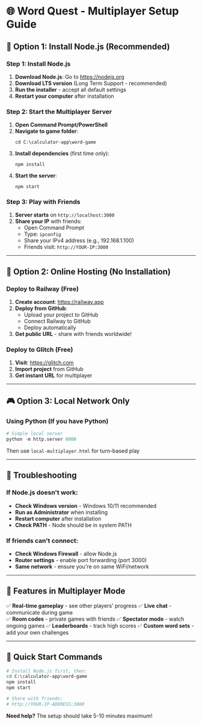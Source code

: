 # 🌐 Word Quest - Multiplayer Setup Guide

## 🎯 Option 1: Install Node.js (Recommended)

### Step 1: Install Node.js
1. **Download Node.js**: Go to https://nodejs.org
2. **Download LTS version** (Long Term Support - recommended)
3. **Run the installer** - accept all default settings
4. **Restart your computer** after installation

### Step 2: Start the Multiplayer Server
1. **Open Command Prompt/PowerShell** 
2. **Navigate to game folder**:
   ```
   cd C:\calculator-app\word-game
   ```
3. **Install dependencies** (first time only):
   ```
   npm install
   ```
4. **Start the server**:
   ```
   npm start
   ```
   
### Step 3: Play with Friends
1. **Server starts** on `http://localhost:3000`
2. **Share your IP** with friends:
   - Open Command Prompt
   - Type: `ipconfig`
   - Share your IPv4 address (e.g., 192.168.1.100)
   - Friends visit: `http://YOUR-IP:3000`

---

## 🚀 Option 2: Online Hosting (No Installation)

### Deploy to Railway (Free)
1. **Create account**: https://railway.app
2. **Deploy from GitHub**:
   - Upload your project to GitHub
   - Connect Railway to GitHub
   - Deploy automatically
3. **Get public URL** - share with friends worldwide!

### Deploy to Glitch (Free)
1. **Visit**: https://glitch.com
2. **Import project** from GitHub
3. **Get instant URL** for multiplayer

---

## 🎮 Option 3: Local Network Only

### Using Python (If you have Python)
```python
# Simple local server
python -m http.server 8000
```
Then use `local-multiplayer.html` for turn-based play

---

## 🔧 Troubleshooting

### If Node.js doesn't work:
- **Check Windows version** - Windows 10/11 recommended
- **Run as Administrator** when installing
- **Restart computer** after installation
- **Check PATH** - Node should be in system PATH

### If friends can't connect:
- **Check Windows Firewall** - allow Node.js
- **Router settings** - enable port forwarding (port 3000)
- **Same network** - ensure you're on same WiFi/network

---

## 🌟 Features in Multiplayer Mode

✅ **Real-time gameplay** - see other players' progress
✅ **Live chat** - communicate during game  
✅ **Room codes** - private games with friends
✅ **Spectator mode** - watch ongoing games
✅ **Leaderboards** - track high scores
✅ **Custom word sets** - add your own challenges

---

## 📱 Quick Start Commands

```bash
# Install Node.js first, then:
cd C:\calculator-app\word-game
npm install
npm start

# Share with friends:
# http://YOUR-IP-ADDRESS:3000
```

**Need help?** The setup should take 5-10 minutes maximum!
